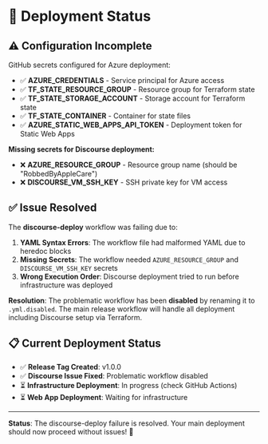 # 🚀 Deployment Status

## ⚠️ Configuration Incomplete

GitHub secrets configured for Azure deployment:

- ✅ **AZURE_CREDENTIALS** - Service principal for Azure access
- ✅ **TF_STATE_RESOURCE_GROUP** - Resource group for Terraform state
- ✅ **TF_STATE_STORAGE_ACCOUNT** - Storage account for Terraform state  
- ✅ **TF_STATE_CONTAINER** - Container for state files
- ✅ **AZURE_STATIC_WEB_APPS_API_TOKEN** - Deployment token for Static Web Apps

**Missing secrets for Discourse deployment:**
- ❌ **AZURE_RESOURCE_GROUP** - Resource group name (should be "RobbedByAppleCare")
- ❌ **DISCOURSE_VM_SSH_KEY** - SSH private key for VM access

## ✅ Issue Resolved

The **discourse-deploy** workflow was failing due to:

1. **YAML Syntax Errors**: The workflow file had malformed YAML due to heredoc blocks
2. **Missing Secrets**: The workflow needed `AZURE_RESOURCE_GROUP` and `DISCOURSE_VM_SSH_KEY` secrets
3. **Wrong Execution Order**: Discourse deployment tried to run before infrastructure was deployed

**Resolution**: The problematic workflow has been **disabled** by renaming it to `.yml.disabled`. The main release workflow will handle all deployment including Discourse setup via Terraform.

## 📋 Current Deployment Status

- ✅ **Release Tag Created**: v1.0.0
- ✅ **Discourse Issue Fixed**: Problematic workflow disabled
- ⏳ **Infrastructure Deployment**: In progress (check GitHub Actions)
- ⏳ **Web App Deployment**: Waiting for infrastructure

---

**Status**: The discourse-deploy failure is resolved. Your main deployment should now proceed without issues! 🎉